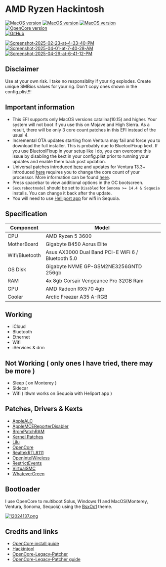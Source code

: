 # AMD Ryzen Hackintosh

[![MacOS version](https://img.shields.io/badge/Ventura-13.7.4-informational.svg)](https://www.apple.com/macos) [![MacOS version](https://img.shields.io/badge/Sonoma-14.7.5-informational.svg)](https://www.apple.com/macos) [![MacOS version](https://img.shields.io/badge/Sequoia-15.5%20beta4-informational.svg)](https://www.apple.com/macos) \
[![OpenCore version](https://img.shields.io/badge/OpenCore-1.0.4-informational.svg)](https://github.com/acidanthera/OpenCorePkg)\
[![GitHub](https://img.shields.io/github/license/sileshn/Ryzentosh?style=flat-square)](https://github.com/sileshn/Ryzentosh/blob/master/LICENSE)

<a href="https://ibb.co/NnphwxbM"><img src="https://i.ibb.co/NnphwxbM/Screenshot-2025-02-23-at-4-33-40-PM.png" alt="Screenshot-2025-02-23-at-4-33-40-PM" border="0" /></a> <a href="https://ibb.co/T3qpz1v"><img src="https://i.ibb.co/T3qpz1v/Screenshot-2025-04-01-at-7-40-28-AM.png" alt="Screenshot-2025-04-01-at-7-40-28-AM" border="0"></a> <a href="https://ibb.co/Kj6Q8tQf"><img src="https://i.ibb.co/Kj6Q8tQf/Screenshot-2025-04-29-at-6-41-12-PM.png" alt="Screenshot-2025-04-29-at-6-41-12-PM" border="0"></a>
## Disclaimer
Use at your own risk. I take no responsiblity if your rig explodes. Create unique SMBios values for your rig. Don't copy ones shown in the config.plist!!!

## Important information
* This EFI supports only MacOS versions catalina(10.15) and higher. Your system will not boot if you use this on Mojave and High Sierra. As a result, there will be only 3 core count patches in this EFI instead of the usual 4.
* Incremental OTA updates starting from Ventura may fail and force you to download the full installer. This is probably due to BluetoolFixup kext. If you use BluetoolFixup in your setup like i do, you can overcome this issue by disabling the kext in your config.plist prior to running your updates and enable them back post updation.
* Universal patches introduced [here](https://github.com/sileshn/Ryzentosh/commit/adcb87fa003a0e77afaded014984a00ecb07b775) and updates for Ventura 13.3+ introduced [here](https://github.com/sileshn/Ryzentosh/commit/00aab441a0a8a0fbcc9532c7beb51bbec24d85cb) requires you to change the core count of your processor. More information can be found [here](https://github.com/AMD-OSX/AMD_Vanilla#read-me-first).
* Press spacebar to view additional options in the OC bootscreen.
* `Securebootmodel` should be set to `Disabled` for `Sonoma >= 14.4 & Sequoia` installs. You can change it back after the update.
* You will need to use [Helliport app](https://github.com/diepeterpan/HeliPort/releases/tag/v1.5.0) for wifi in Sequoia.

## Specification

| Component        | Model                                              |
| ---------------- | ---------------------------------------------------|
| CPU              | AMD Ryzen 5 3600                                   |
| MotherBoard      | Gigabyte B450 Aorus Elite                          |
| Wifi/Bluetooth   | Asus AX3000 Dual Band PCI-E WiFi 6 / Bluetooth 5.0 |
| OS Disk          | Gigabyte NVME GP-GSM2NE3256GNTD 256gb              |
| RAM              | 4x 8gb Corsair Vengeance Pro 32GB Ram              |
| GPU              | AMD Radeon RX570 4gb                               |
| Cooler    	   | Arctic Freezer A35 A-RGB          		            |

## Working

* iCloud
* Bluetooth
* Ethernet
* Wifi
* iServices & drm

## Not Working ( only ones I have tried, there may be more )

* Sleep ( on Monterey )
* Sidecar
* Wifi ( itlwm works on Sequoia with Heliport app )

## Patches, Drivers & Kexts

* [AppleALC](https://github.com/acidanthera/AppleALC)
* [AppleMCEReporterDisabler](https://github.com/acidanthera/bugtracker/files/3703498/AppleMCEReporterDisabler.kext.zip)
* [BrcmPatchRAM](https://github.com/acidanthera/BrcmPatchRAM)
* [Kernel Patches](https://github.com/AMD-OSX/AMD_Vanilla)
* [Lilu](https://github.com/acidanthera/Lilu)
* [OpenCore](https://github.com/acidanthera/OpenCorePkg)
* [RealtekRTL8111](https://github.com/Mieze/RTL8111_driver_for_OS_X)
* [OpenIntelWireless](https://github.com/OpenIntelWireless)
* [RestrictEvents](https://github.com/acidanthera/RestrictEvents)
* [VirtualSMC](https://github.com/acidanthera/VirtualSMC)
* [WhateverGreen](https://github.com/acidanthera/WhateverGreen)

## Bootloader

I use OpenCore to multiboot Solus, Windows 11 and MacOS(Monterey, Ventura, Sonoma, Sequoia) using the [BsxOc1](https://github.com/blackosx/BsxOc1) theme.

[![12024137.png](https://i.postimg.cc/63Tz2132/12024137.png)](https://postimg.cc/G8wv6Kvd)

## Credits and links

* [OpenCore install guide](https://dortania.github.io/OpenCore-Install-Guide)
* [Hackintool](https://www.hackintosh-forum.de/forum/thread/38316-hackintool-ehemals-intel-fb-patcher)
* [OpenCore-Legacy-Patcher](https://github.com/dortania/OpenCore-Legacy-Patcher)
* [OpenCore-Legacy-Patcher guide](https://dortania.github.io/OpenCore-Legacy-Patcher)
